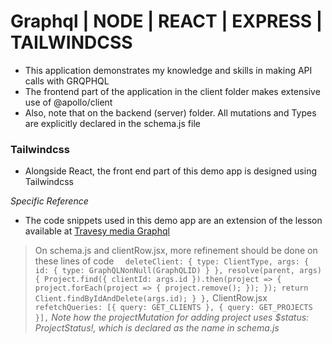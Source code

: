 # Graphql | NODE | REACT | EXPRESS | TAILWINDCSS
- This application demonstrates my knowledge and skills in making API calls with GRQPHQL
- The frontend part of the application in the client folder makes extensive use of @apollo/client
- Also, note that on the backend (server) folder. All mutations and Types are explicitly declared in the schema.js file
### Tailwindcss
- Alongside React, the front end part of this demo app is designed using Tailwindcss

*Specific Reference*
- The code snippets used in this demo app are an extension of the lesson available at [Travesy media Graphql](https://www.youtube.com/watch?v=BcLNfwF04Kw&t=1692s)

> On schema.js and clientRow.jsx, more refinement should be done on these lines of code
`  deleteClient: {
      type: ClientType,
      args: {
        id: { type: GraphQLNonNull(GraphQLID) }
      },
      resolve(parent, args) {
        Project.find({ clientId: args.id }).then(project => {
          project.forEach(project => {
            project.remove();
          });
        });
        return Client.findByIdAndDelete(args.id);
      }
    },`
> ClientRow.jsx
` refetchQueries: [{ query: GET_CLIENTS }, { query: GET_PROJECTS }],`
*Note how the projectMutation for adding project uses $status: ProjectStatus!, which is declared as the name in schema.js*